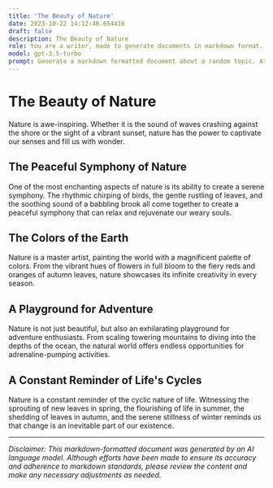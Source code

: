 ```yaml
---
title: 'The Beauty of Nature'
date: 2023-10-22 14:12:46.654416
draft: false
description: The Beauty of Nature
role: You are a writer, made to generate documents in markdown format. It is very important that all of the documents you generate are in valid markdown format.
model: gpt-3.5-turbo
prompt: Generate a markdown formatted document about a random topic. At the bottom, include a disclaimer explaining that the document was generated by you. The first line of the document should be the title. Make sure that the entire document is in proper markdown format, using a mix of various tags to make the document visually appealing.
---
```


# The Beauty of Nature

Nature is awe-inspiring. Whether it is the sound of waves crashing against the shore or the sight of a vibrant sunset, nature has the power to captivate our senses and fill us with wonder.

## The Peaceful Symphony of Nature

One of the most enchanting aspects of nature is its ability to create a serene symphony. The rhythmic chirping of birds, the gentle rustling of leaves, and the soothing sound of a babbling brook all come together to create a peaceful symphony that can relax and rejuvenate our weary souls.

## The Colors of the Earth

Nature is a master artist, painting the world with a magnificent palette of colors. From the vibrant hues of flowers in full bloom to the fiery reds and oranges of autumn leaves, nature showcases its infinite creativity in every season.

## A Playground for Adventure

Nature is not just beautiful, but also an exhilarating playground for adventure enthusiasts. From scaling towering mountains to diving into the depths of the ocean, the natural world offers endless opportunities for adrenaline-pumping activities.

## A Constant Reminder of Life's Cycles

Nature is a constant reminder of the cyclic nature of life. Witnessing the sprouting of new leaves in spring, the flourishing of life in summer, the shedding of leaves in autumn, and the serene stillness of winter reminds us that change is an inevitable part of our existence.

---

*Disclaimer: This markdown-formatted document was generated by an AI language model. Although efforts have been made to ensure its accuracy and adherence to markdown standards, please review the content and make any necessary adjustments as needed.*
